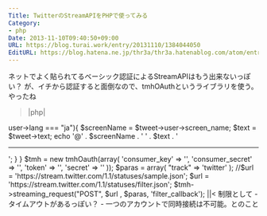 ```yaml
---
Title: TwitterのStreamAPIをPHPで使ってみる
Category:
- php
Date: 2013-11-10T09:40:50+09:00
URL: https://blog.turai.work/entry/20131110/1384044050
EditURL: https://blog.hatena.ne.jp/thr3a/thr3a.hatenablog.com/atom/entry/12921228815712282542
---
```


ネットでよく貼られてるベーシック認証によるStreamAPIはもう出来ないっぽい？
が、イチから認証すると面倒なので、tmhOAuthというライブラリを使う。やったね
>|php|
<?php
require_once("tmhOAuth.php");
//取得したデータの処理
function filter_callback($data, $length, $metrics){
	$tweet = json_decode($data);
	if($tweet->user->lang === "ja"){
		$screenName = $tweet->user->screen_name;
		$text = $tweet->text;
		echo '@' . $screenName . ' ' . $text . '<hr />';
	}
}
$tmh = new tmhOauth(array(
	'consumer_key' => '',
	'consumer_secret' => '',
	'token' => '',
	'secret' => ''
));
$paras = array(
	"track" => 'twitter'
);
//$url = 'https://stream.twitter.com/1.1/statuses/sample.json';
$url = 'https://stream.twitter.com/1.1/statuses/filter.json';
$tmh->streaming_request("POST", $url , $paras, 'filter_callback');
||<
制限として
- タイムアウトがあるっぽい？
- 一つのアカウントで同時接続は不可能。とのこと
